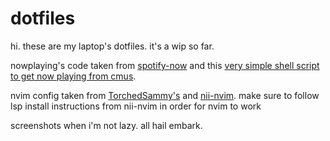 # dotfiles
hi. these are my laptop's dotfiles. it's a wip so far.

nowplaying's code taken from [spotify-now](https://github.com/micahco/spotify-now) and this [very simple shell script to get now playing from cmus](https://gist.github.com/KaliumPuceon/0615e3d6faf3a771c6aa323d0aed0ee2).

nvim config taken from [TorchedSammy's](https://github.com/TorchedSammy/dotfiles) and [nii-nvim](https://github.com/Theory-of-Everything/nii-nvim). make sure to follow lsp install instructions from nii-nvim in order for nvim to work

screenshots when i'm not lazy. all hail embark.
